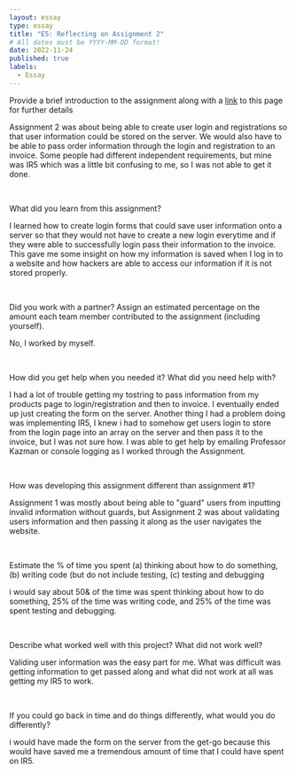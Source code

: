 ```yaml
---
layout: essay
type: essay
title: "E5: Reflecting on Assignment 2"
# All dates must be YYYY-MM-DD format!
date: 2022-11-24
published: true
labels:
  - Essay
---
```


<body>
<p>Provide a brief introduction to the assignment along with a <a href="https://dport96.github.io/ITM352/morea/150.Assignment2/experience-Assignment2_retrospective.html">link</a> to this page for further details</p>
  
<p>Assignment 2 was about being able to create user login and registrations so that user information could be stored on the server. We would also have to be able to pass order information through the login and registration to an invoice. Some people had different independent requirements, but mine was IR5 which was a little bit confusing to me, so I was not able to get it done.</p>
<div>
<br>
<p>What did you learn from this assignment?</p>
  
<p>I learned how to create login forms that could save user information onto a server so that they would not have to create a new login everytime and if they were able to successfully login pass their information to the invoice. This gave me some insight on how my information is saved when I log in to a website and how hackers are able to access our information if it is not stored properly.</p>
<div>
<br>
<p>Did you work with a partner? Assign an estimated percentage on the amount each team member contributed to the assignment (including yourself).</p>

No, I worked by myself.
<div>
<br>
<p>How did you get help when you needed it? What did you need help with?</p>

<p>I had a lot of trouble getting my tostring to pass information from my products page to login/registration and then to invoice. I eventually ended up just creating the form on the server. Another thing I had a problem doing was implementing IR5, I knew i had to somehow get users login to store from the login page into an array on the server and then pass it to the invoice, but I was not sure how. I was able to get help by emailing Professor Kazman or console logging as I worked through the Assignment.</p>
<div>
<br>
<p>How was developing this assignment different than assignment #1?</p>

<p>Assignment 1 was mostly about being able to "guard" users from inputting invalid information without guards, but Assignment 2 was about validating users information and then passing it along as the user navigates the website.
<div>
<br>
<p>Estimate the % of time you spent (a) thinking about how to do something, (b) writing code (but do not include testing, (c) testing and debugging</p>

<p>i would say about 50& of the time was spent thinking about how to do something, 25% of the time was writing code, and 25% of the time was spent testing and debugging.</p>
<div>
<br>
<p>Describe what worked well with this project? What did not work well?</p>
  
<p>Validing user information was the easy part for me. What was difficult was getting information to get passed along and what did not work at all was getting my IR5 to work.</p>
<div>
<br>
<p>If you could go back in time and do things differently, what would you do differently?</p>
  
<p>i would have made the form on the server from the get-go because this would have saved me a tremendous amount of time that I could have spent on IR5.</p>
<body>
  
